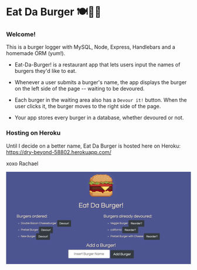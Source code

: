 # Eat Da Burger 🍽🍔🍴

### Welcome!

This is a burger logger with MySQL, Node, Express, Handlebars and a homemade ORM (yum!).

* Eat-Da-Burger! is a restaurant app that lets users input the names of burgers they'd like to eat.

* Whenever a user submits a burger's name, the app displays the burger on the left side of the page -- waiting to be devoured.

* Each burger in the waiting area also has a `Devour it!` button. When the user clicks it, the burger moves to the right side of the page.

* Your app stores every burger in a database, whether devoured or not.


### Hosting on Heroku

Until I decide on a better name, Eat Da Burger is hosted here on Heroku:  https://dry-beyond-58802.herokuapp.com/

xoxo
Rachael


<kbd>
  <img src="public/assets/img/BurgerPage.png" />
</kbd>
